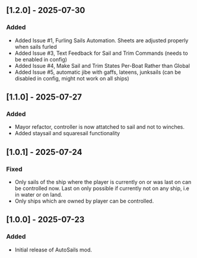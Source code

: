 ## [1.2.0] - 2025-07-30

### Added 
- Added Issue #1, Furling Sails Automation. Sheets are adjusted properly when sails furled
- Added Issue #3, Text Feedback for Sail and Trim Commands (needs to be enabled in config)
- Added Issue #4, Make Sail and Trim States Per-Boat Rather than Global
- Added Issue #5, automatic jibe with gaffs, lateens, junksails (can be disabled in config, might not work on all ships)
 
## [1.1.0] - 2025-07-27

### Added 
- Mayor refactor, controller is now attatched to sail and not to winches. 
- Added staysail and squaresail functionality

## [1.0.1] - 2025-07-24

### Fixed 
- Only sails of the ship where the player is currently on or was last on can be controlled now. Last on only possible if currently not on any ship, i.e in water or on land.
- Only ships which are owned by player can be controlled.

## [1.0.0] - 2025-07-23

### Added
- Initial release of AutoSails mod.


